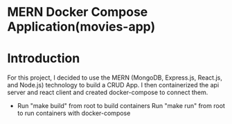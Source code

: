 # MERN Docker Compose Application(movies-app)

# Introduction

For this project, I decided to use the MERN (MongoDB, Express.js, React.js, and Node.js) technology to build a CRUD App. I then containerized the api server and react client and created docker-compose to connect them.

- Run "make build" from root to build containers Run "make run" from root to run containers with docker-compose
